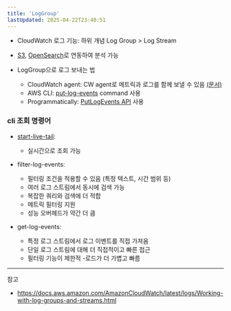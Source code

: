 ```yaml
---
title: 'LogGroup'
lastUpdated: 2025-04-22T23:40:51
---
```

- CloudWatch 로그 기능: 하위 개념 Log Group > Log Stream

- [S3](https://docs.aws.amazon.com/AmazonCloudWatch/latest/logs/S3Export.html), [OpenSearch](https://docs.aws.amazon.com/AmazonCloudWatch/latest/logs/CloudWatchLogs-OpenSearch-Dashboards.html)로 연동하여 분석 가능

- LogGroup으로 로그 보내는 법
  - CloudWatch agent: CW agent로 메트릭과 로그를 함께 보낼 수 있음 [(문서)](https://docs.aws.amazon.com/AmazonCloudWatch/latest/monitoring/Install-CloudWatch-Agent.html)
  - AWS CLI: [put-log-events](https://docs.aws.amazon.com/cli/latest/reference/logs/put-log-events.html) command 사용
  - Programmatically: [PutLogEvents API](https://docs.aws.amazon.com/AmazonCloudWatchLogs/latest/APIReference/API_PutLogEvents.html) 사용

### cli 조회 명령어

- [start-live-tail](https://docs.aws.amazon.com/AmazonCloudWatch/latest/logs/CloudWatchLogs_LiveTail.html):
  - 실시간으로 조회 가능

- filter-log-events:
  - 필터링 조건을 적용할 수 있음 (특정 텍스트, 시간 범위 등)
  - 여러 로그 스트림에서 동시에 검색 가능
  - 복잡한 쿼리와 검색에 더 적합
  - 메트릭 필터링 지원
  - 성능 오버헤드가 약간 더 큼

- get-log-events:
  - 특정 로그 스트림에서 로그 이벤트를 직접 가져옴
  - 단일 로그 스트림에 대해 더 직접적이고 빠른 접근
  - 필터링 기능이 제한적
    -로드가 더 가볍고 빠름

---
참고

- <https://docs.aws.amazon.com/AmazonCloudWatch/latest/logs/Working-with-log-groups-and-streams.html>

